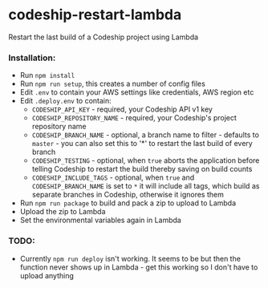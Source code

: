 # codeship-restart-lambda

Restart the last build of a Codeship project using Lambda

### Installation:

* Run `npm install`
* Run `npm run setup`, this creates a number of config files
* Edit `.env` to contain your AWS settings like credentials, AWS region etc
* Edit `.deploy.env` to contain:
  * `CODESHIP_API_KEY` - required, your Codeship API v1 key
  * `CODESHIP_REPOSITORY_NAME` - required, your Codeship's project repository name
  * `CODESHIP_BRANCH_NAME` - optional, a branch name to filter - defaults to `master` - you can also set this to '*' to restart the last build of every branch
  * `CODESHIP_TESTING` - optional, when `true` aborts the application before telling Codeship to restart the build thereby saving on build counts
  * `CODESHIP_INCLUDE_TAGS` - optional, when `true` and `CODESHIP_BRANCH_NAME` is set to `*` it will include all tags, which build as separate branches in Codeship, otherwise it ignores them
* Run `npm run package` to build and pack a zip to upload to Lambda
* Upload the zip to Lambda
* Set the environmental variables again in Lambda

### TODO:

* Currently `npm run deploy` isn't working. It seems to be but then the function never shows up in Lambda - get this working so I don't have to upload anything
